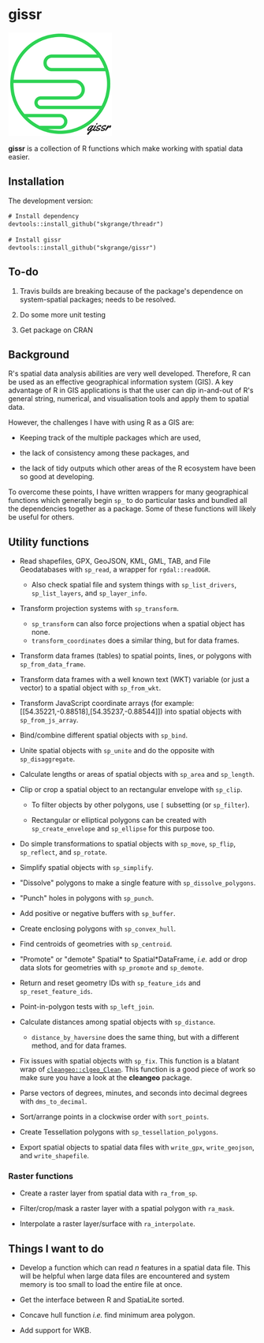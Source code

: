 # **gissr**

![](inst/extdata/images/icon_small.png)

**gissr** is a collection of R functions which make working with spatial data easier.

## Installation

The development version: 
```
# Install dependency
devtools::install_github("skgrange/threadr")

# Install gissr
devtools::install_github("skgrange/gissr")
```

## To-do

  1. Travis builds are breaking because of the package's dependence on system-spatial packages; needs to be resolved. 
  
  2. Do some more unit testing
  
  3. Get package on CRAN

## Background

R's spatial data analysis abilities are very well developed. Therefore, R can be used as an effective geographical information system (GIS). A key advantage of R in GIS applications is that the user can dip in-and-out of R's general string, numerical, and visualisation tools and apply them to spatial data.

However, the challenges I have with using R as a GIS are:

  - Keeping track of the multiple packages which are used,
  
  - the lack of consistency among these packages, and
  
  - the lack of tidy outputs which other areas of the R ecosystem have been so good at developing. 
  
To overcome these points, I have written wrappers for many geographical functions which generally begin `sp_` to do particular tasks and bundled all the dependencies together as a package. Some of these functions will likely be useful for others. 

## Utility functions

  - Read shapefiles, GPX, GeoJSON, KML, GML, TAB, and File Geodatabases with `sp_read`, a wrapper for `rgdal::readOGR`.
    - Also check spatial file and system things with `sp_list_drivers`, `sp_list_layers`, and `sp_layer_info`. 
    
  - Transform projection systems with `sp_transform`.
    - `sp_transform` can also force projections when a spatial object has none.
    - `transform_coordinates` does a similar thing, but for data frames.
    
  - Transform data frames (tables) to spatial points, lines, or polygons with `sp_from_data_frame`. 
  
  - Transform data frames with a well known text (WKT) variable (or just a vector) to a spatial object with `sp_from_wkt`.
  
  - Transform JavaScript coordinate arrays (for example: [[54.35221,-0.88518],[54.35237,-0.88544]]) into spatial objects with `sp_from_js_array`. 
  
  - Bind/combine different spatial objects with `sp_bind`. 
  
  - Unite spatial objects with `sp_unite` and do the opposite with `sp_disaggregate`. 
  
  - Calculate lengths or areas of spatial objects with `sp_area` and `sp_length`.
  
  - Clip or crop a spatial object to an rectangular envelope with `sp_clip`. 
  
    - To filter objects by other polygons, use `[` subsetting (or `sp_filter`). 
    
    - Rectangular or elliptical polygons can be created with `sp_create_envelope` and `sp_ellipse` for this purpose too. 
    
  - Do simple transformations to spatial objects with `sp_move`, `sp_flip`, `sp_reflect`, and `sp_rotate`. 
  
  - Simplify spatial objects with `sp_simplify`.
  
  - "Dissolve" polygons to make a single feature with `sp_dissolve_polygons`.
  
  - "Punch" holes in polygons with `sp_punch`. 
  
  - Add positive or negative buffers with `sp_buffer`.
  
  - Create enclosing polygons with `sp_convex_hull`.
  
  - Find centroids of geometries with `sp_centroid`. 
  
  - "Promote" or "demote" Spatial\* to Spatial\*DataFrame, *i.e.* add or drop data slots for geometries with `sp_promote` and `sp_demote`. 
  
  - Return and reset geometry IDs with `sp_feature_ids` and `sp_reset_feature_ids`.
  
  - Point-in-polygon tests with `sp_left_join`.
  
  - Calculate distances among spatial objects with `sp_distance`.
    - `distance_by_haversine` does the same thing, but with a different method, and for data frames.
  - Fix issues with spatial objects with `sp_fix`. This function is a blatant wrap of [`cleangeo::clgeo_Clean`](https://github.com/eblondel/cleangeo). This function is a good piece of work so make sure you have a look at the **cleangeo** package.
  
  - Parse vectors of degrees, minutes, and seconds into decimal degrees with `dms_to_decimal`. 
  
  - Sort/arrange points in a clockwise order with `sort_points`. 
  
  - Create Tessellation polygons with `sp_tessellation_polygons`. 
  
  - Export spatial objects to spatial data files with `write_gpx`, `write_geojson`, and `write_shapefile`. 
  
### Raster functions

  - Create a raster layer from spatial data with `ra_from_sp`. 
  
  - Filter/crop/mask a raster layer with a spatial polygon with `ra_mask`. 
  
  - Interpolate a raster layer/surface with `ra_interpolate`. 

## Things I want to do

  - Develop a function which can read *n* features in a spatial data file. This will be helpful when large data files are encountered and system memory is too small to load the entire file at once. 
  - Get the interface between R and SpatiaLite sorted. 
  
  - Concave hull function *i.e.* find minimum area polygon.  
  
  - Add support for WKB. 
